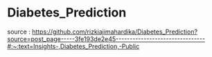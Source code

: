 # Diabetes_Prediction
source :
https://github.com/rizkiajimahardika/Diabetes_Prediction?source=post_page-----3fe193de2e45--------------------------------#:~:text=Insights-,Diabetes_Prediction,-Public 
